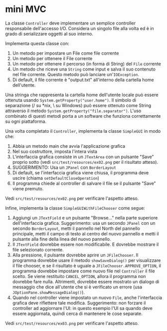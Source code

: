 # mini MVC

La classe `Controller` deve implementare un semplice controller responsabile dell'accesso I/O.
Considera un singolo file alla volta ed è in grado di serializzare oggetti al suo interno.

Implementa questa classe con:

1. Un metodo per impostare un File come file corrente
2. Un metodo per ottenere il File corrente
3. Un metodo per ottenere il percorso (in forma di String) del `File` corrente
4. Un metodo che riceve una `String` come input e salva il suo contenuto nel file corrente.
Questo metodo può lanciare un'`IOException`.
5. Di default, il file corrente è "output.txt" all'interno della cartella home dell'utente.

Una stringa che rappresenta la cartella home dell'utente locale può essere ottenuta usando `System.getProperty("user.home")`.
Il simbolo di separazione (/ su *nix, \ su Windows) può essere ottenuto come String attraverso il metodo `System.getProperty("file.separator")`.
L'uso combinato di questi metodi porta a un software che funziona correttamente su ogni piattaforma.

Una volta completato il `Controller`, implementa la classe `SimpleGUI` in modo che:

1. Abbia un metodo main che avvia l'applicazione grafica
2. Nel suo costruttore, imposta l'intera vista
3. L'interfaccia grafica consiste in un `JTextArea` con un pulsante "Save" proprio sotto (vedi `src/test/resources/ex02.png` per il risultato atteso).
4. SUGGERIMENTO: Usa un `JPanel` con `BorderLayout`
5. Di default, se l'interfaccia grafica viene chiusa, il programma deve uscire (chiama `setDefaultCloseOperation`)
6. Il programma chiede al controller di salvare il file se il pulsante "Save" viene premuto.

Vedi `src/test/resources/ex02.png` per verificare l'aspetto atteso.

Infine, implementa la classe `SimpleGUIWithFileChooser` come segue:

1. Aggiungi un `JTextField` e un pulsante "Browse..." nella parte superiore dell'interfaccia grafica.
Suggerimento: usa un secondo `JPanel` con un secondo `BorderLayout`, metti il pannello nel North del pannello principale,
metti il campo di testo al centro del nuovo pannello e metti il pulsante alla fine della linea del nuovo pannello.
2. Il `JTextField` dovrebbe essere non modificabile. E dovrebbe mostrare il file selezionato corrente.
3. Alla pressione, il pulsante dovrebbe aprire un `JFileChooser`. Il programma dovrebbe usare il metodo `showSaveDialog()` per visualizzare il file chooser,
e se il risultato è uguale a `JFileChooser.APPROVE_OPTION`, il programma dovrebbe impostare come nuovo file nel `Controller` il file scelto.
Se viene restituito `CANCEL_OPTION`, allora il programma non dovrebbe fare nulla.
Altrimenti, dovrebbe essere mostrato un dialogo di messaggio che dice all'utente che si è verificato un errore (usa `JOptionPane.showMessageDialog()`).
4. Quando nel controller viene impostato un nuovo `File`, anche l'interfaccia grafica deve riflettere tale modifica.
Suggerimento: non forzare il controller ad aggiornare l'UI: in questo esempio l'UI sa quando deve essere aggiornata, quindi
cerca di mantenere le cose separate.

Vedi `src/test/resources/ex03.png` per verificare l'aspetto atteso.
